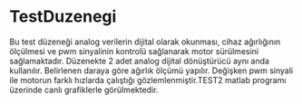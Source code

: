 # TestDuzenegi
Bu test düzeneği analog verilerin dijital olarak okunması, cihaz ağırlığının ölçülmesi ve pwm sinyalinin kontrolü sağlanarak motor sürülmesini sağlamaktadır.
Düzenekte 2 adet analog dijital dönüştürücü aynı anda kullanılır. Belirlenen daraya göre ağırlık ölçümü yapılır. Değişken pwm sinyali ile motorun farklı hızlarda çalıştığı gözlemlenmiştir.TEST2 matlab programı üzerinde canlı grafiklerle görülmektedir.


